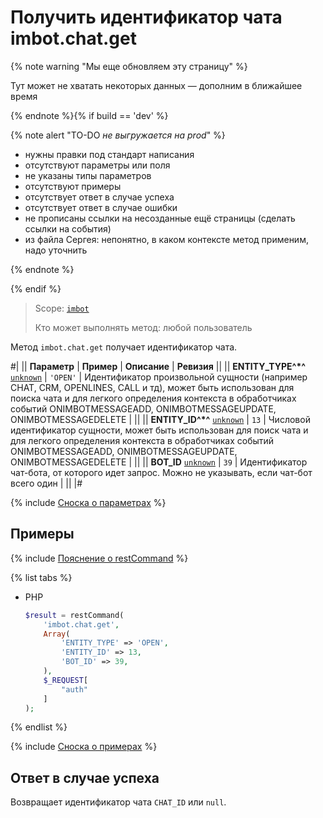 # Получить идентификатор чата imbot.chat.get

{% note warning "Мы еще обновляем эту страницу" %}

Тут может не хватать некоторых данных — дополним в ближайшее время

{% endnote %}{% if build == 'dev' %}

{% note alert "TO-DO _не выгружается на prod_" %}

- нужны правки под стандарт написания
- отсутствуют параметры или поля
- не указаны типы параметров
- отсутствуют примеры
- отсутствует ответ в случае успеха
- отсутствует ответ в случае ошибки
- не прописаны ссылки на несозданные ещё страницы (сделать ссылки на события)
- из файла Сергея: непонятно, в каком контексте метод применим, надо уточнить

{% endnote %}

{% endif %}

> Scope: [`imbot`](../../scopes/permissions.md)
>
> Кто может выполнять метод: любой пользователь

Метод `imbot.chat.get` получает идентификатор чата.

#|
|| **Параметр** | **Пример** | **Описание** | **Ревизия** ||
|| **ENTITY_TYPE^*^**
[`unknown`](../../data-types.md) | `'OPEN'` | Идентификатор произвольной сущности (например CHAT, CRM, OPENLINES, CALL и тд), может быть использован для поиска чата и для легкого определения контекста в обработчиках событий ONIMBOTMESSAGEADD, ONIMBOTMESSAGEUPDATE, ONIMBOTMESSAGEDELETE | ||
|| **ENTITY_ID^*^**
[`unknown`](../../data-types.md) | `13` | Числовой идентификатор сущности, может быть использован для поиск чата и для легкого определения контекста в обработчиках событий ONIMBOTMESSAGEADD, ONIMBOTMESSAGEUPDATE, ONIMBOTMESSAGEDELETE | ||
|| **BOT_ID**
[`unknown`](../../data-types.md) | `39` | Идентификатор чат-бота, от которого идет запрос. Можно не указывать, если чат-бот всего один | ||
|#

{% include [Сноска о параметрах](../../../_includes/required.md) %}

## Примеры

{% include [Пояснение о restCommand](../_includes/rest-command.md) %}

{% list tabs %}

- PHP

    ```php
    $result = restCommand(
        'imbot.chat.get',
        Array(
            'ENTITY_TYPE' => 'OPEN',
            'ENTITY_ID' => 13,
            'BOT_ID' => 39,
        ),
        $_REQUEST[
            "auth"
        ]
    );
    ```

{% endlist %}

{% include [Сноска о примерах](../../../_includes/examples.md) %}

## Ответ в случае успеха

Возвращает идентификатор чата `CHAT_ID` или `null`.
